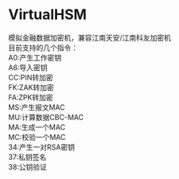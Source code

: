 # VirtualHSM
模拟金融数据加密机，兼容江南天安/江南科友加密机    
目前支持的几个指令：    
A0:产生工作密钥    
A6:导入密钥    
CC:PIN转加密    
FK:ZAK转加密    
FA:ZPK转加密    
MS:产生报文MAC    
MU:计算数据CBC-MAC    
MA:生成一个MAC    
MC:校验一个MAC    
34:产生一对RSA密钥    
37:私钥签名    
38:公钥验证    
